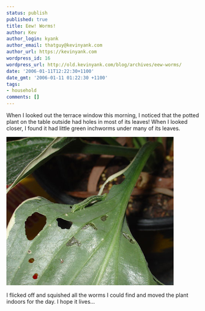 ```yaml
---
status: publish
published: true
title: Eew! Worms!
author: Kev
author_login: kyank
author_email: thatguy@kevinyank.com
author_url: https://kevinyank.com
wordpress_id: 16
wordpress_url: http://old.kevinyank.com/blog/archives/eew-worms/
date: '2006-01-11T12:22:30+1100'
date_gmt: '2006-01-11 01:22:30 +1100'
tags:
- household
comments: []
---
```

<p>When I looked out the terrace window this morning, I noticed that the potted plant on the table outside had holes in most of its leaves! When I looked closer, I found it had little green inchworms under many of its leaves.</p>
<p><img alt="Eew! Worms!" id="image18" title="Eew! Worms!" src="/assets/wp-content/uploads/2006/01/eww-worms.jpg" /></p>
<p>I flicked off and squished all the worms I could find and moved the plant indoors for the day. I hope it lives...</p>
